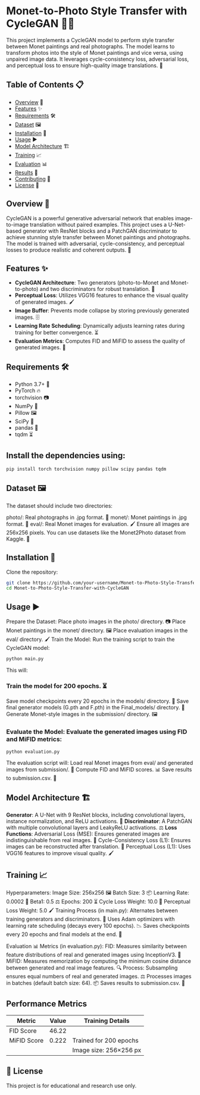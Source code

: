 # Monet-to-Photo Style Transfer with CycleGAN 🎨📸

This project implements a CycleGAN model to perform style transfer between Monet paintings and real photographs. The model learns to transform photos into the style of Monet paintings and vice versa, using unpaired image data. It leverages cycle-consistency loss, adversarial loss, and perceptual loss to ensure high-quality image translations. 🚀

## Table of Contents 📋
- [Overview](#overview) 🌟
- [Features](#features) ✨
- [Requirements](#requirements) 🛠️
- [Dataset](#dataset) 🖼️
- [Installation](#installation) 🔧
- [Usage](#usage) ▶️
- [Model Architecture](#model-architecture) 🏗️
- [Training](#training) 📈
- [Evaluation](#evaluation) 📊
- [Results](#results) 🥳
- [Contributing](#contributing) 🤝
- [License](#license) 📜

## Overview 🌟
CycleGAN is a powerful generative adversarial network that enables image-to-image translation without paired examples. This project uses a U-Net-based generator with ResNet blocks and a PatchGAN discriminator to achieve stunning style transfer between Monet paintings and photographs. The model is trained with adversarial, cycle-consistency, and perceptual losses to produce realistic and coherent outputs. 🎨

## Features ✨
- **CycleGAN Architecture**: Two generators (photo-to-Monet and Monet-to-photo) and two discriminators for robust translation. 🔄
- **Perceptual Loss**: Utilizes VGG16 features to enhance the visual quality of generated images. 🖌️
- **Image Buffer**: Prevents mode collapse by storing previously generated images. 🗄️
- **Learning Rate Scheduling**: Dynamically adjusts learning rates during training for better convergence. ⏳
- **Evaluation Metrics**: Computes FID and MiFID to assess the quality of generated images. 📏

## Requirements 🛠️
- Python 3.7+ 🐍
- PyTorch 🔥
- torchvision 📷
- NumPy 🔢
- Pillow 🖼️
- SciPy 🔬
- pandas 🐼
- tqdm ⏳

## Install the dependencies using:
```bash
pip install torch torchvision numpy pillow scipy pandas tqdm
```


## Dataset 🖼️
The dataset should include two directories:

photo/: Real photographs in .jpg format. 📸
monet/: Monet paintings in .jpg format. 🎨
eval/: Real Monet images for evaluation. 🖌️
Ensure all images are 256x256 pixels. You can use datasets like the Monet2Photo dataset from Kaggle. 📂

## Installation 🔧
Clone the repository:

```bash
git clone https://github.com/your-username/Monet-to-Photo-Style-Transfer-with-CycleGAN.git
cd Monet-to-Photo-Style-Transfer-with-CycleGAN

```
## Usage ▶️
Prepare the Dataset:
Place photo images in the photo/ directory. 📷
Place Monet paintings in the monet/ directory. 🖼️
Place evaluation images in the eval/ directory. 🖌️
Train the Model: Run the training script to train the CycleGAN model:
```bash
python main.py
```
This will:
### Train the model for 200 epochs. ⏳
Save model checkpoints every 20 epochs in the models/ directory. 💾
Save final generator models (G.pth and F.pth) in the Final_models/ directory. 🏁
Generate Monet-style images in the submission/ directory. 🖼️

### Evaluate the Model: Evaluate the generated images using FID and MiFID metrics:
```bash
python evaluation.py
```
The evaluation script will:
Load real Monet images from eval/ and generated images from submission/. 📂
Compute FID and MiFID scores. 📊
Save results to submission.csv. 📄


## Model Architecture 🏗️
**Generator**: A U-Net with 9 ResNet blocks, including convolutional layers, instance normalization, and ReLU activations. 🧠
**Discriminator**: A PatchGAN with multiple convolutional layers and LeakyReLU activations. ⚖️
**Loss Functions**:
Adversarial Loss (MSE): Ensures generated images are indistinguishable from real images. 🎯
Cycle-Consistency Loss (L1): Ensures images can be reconstructed after translation. 🔄
Perceptual Loss (L1): Uses VGG16 features to improve visual quality. 🖌️

## Training 📈
Hyperparameters:
Image Size: 256x256 🖼️
Batch Size: 3 📦
Learning Rate: 0.0002 🚀
Beta1: 0.5 ⚖️
Epochs: 200 ⏳
Cycle Loss Weight: 10.0 🔄
Perceptual Loss Weight: 5.0 🖌️
Training Process (in main.py):
Alternates between training generators and discriminators. 🔄
Uses Adam optimizers with learning rate scheduling (decays every 100 epochs). 📉
Saves checkpoints every 20 epochs and final models at the end. 💾

Evaluation 📊
Metrics (in evaluation.py):
FID: Measures similarity between feature distributions of real and generated images using InceptionV3. 📏
MiFID: Measures memorization by computing the minimum cosine distance between generated and real image features. 🔍
Process:
Subsampling ensures equal numbers of real and generated images. ⚖️
Processes images in batches (default batch size: 64). 📦
Saves results to submission.csv. 📄

## Performance Metrics


| Metric       | Value   | Training Details          |
|--------------|---------|---------------------------|
| FID Score    | 46.22   |                           |
| MiFID Score  | 0.222   | Trained for 200 epochs    |
|              |         | Image size: 256×256 px    |

## 📌 License

This project is for educational and research use only.
